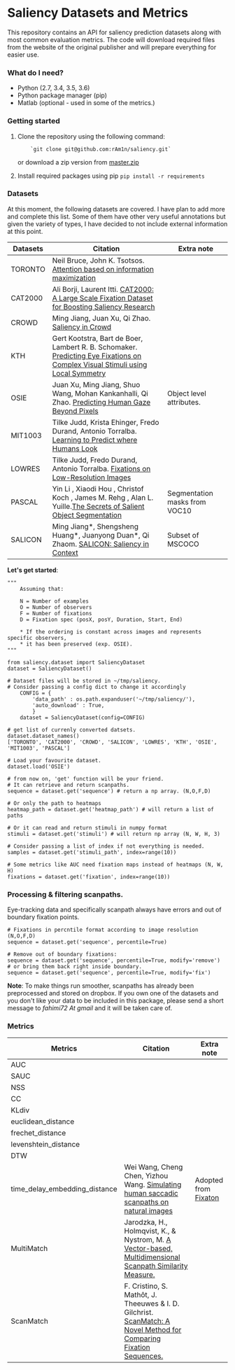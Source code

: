 # Saliency Datasets and Metrics 


This repository contains an API for saliency prediction datasets along with most common evaluation metrics. The code will download required files from the website of the original publisher and will prepare everything for easier use. 

### **What do I need?** 
 -   Python (2.7, 3.4, 3.5, 3.6)
 -   Python package manager (pip)
 -   Matlab (optional - used in some of the metrics.)


### **Getting started**

 1. Clone the repository using the following command:

			`git clone git@github.com:rAm1n/saliency.git`

	or download a zip version from [master.zip](https://github.com/rAm1n/saliency/archive/master.zip)
2. Install required packages using pip
             `pip install -r requirements`

### **Datasets**

At this moment, the following datasets are covered. I have plan to add more and complete this list. Some of them have other very useful annotations but given the variety of  types, I have decided to not include external information at this point.

|         Datasets       |Citation                          |Extra note                         |
|----------------|-------------------------------|-----------------------------|
|TORONTO|Neil Bruce, John K. Tsotsos. [Attention based on information maximization ](http://journalofvision.org/7/9/950/)            |           |
|CAT2000          |Ali Borji, Laurent Itti. [CAT2000: A Large Scale Fixation Dataset for Boosting Saliency Research ](http://arxiv.org/abs/1505.03581)            ||
|CROWD          |Ming Jiang, Juan Xu, Qi Zhao. [Saliency in Crowd ](http://www.ece.nus.edu.sg/stfpage/eleqiz/publications/pdf/crowd_eccv14.pdf)            |            |
|KTH          |Gert Kootstra, Bart de Boer, Lambert R. B. Schomaker. [Predicting Eye Fixations on Complex Visual Stimuli using Local Symmetry ](http://www.csc.kth.se/~kootstra/index.php?item=602&menu=&file=http://dx.doi.org/10.1007/s12559-010-9089-5)            |            |
|OSIE          |Juan Xu, Ming Jiang, Shuo Wang, Mohan Kankanhalli, Qi Zhao. [Predicting Human Gaze Beyond Pixels](http://www.ece.nus.edu.sg/stfpage/eleqiz/publications/pdf/saliency_jov14.pdf)            |Object level attributes.           |
|MIT1003          |Tilke Judd, Krista Ehinger, Fredo Durand, Antonio Torralba. [Learning to Predict where Humans Look](http://people.csail.mit.edu/tjudd/WherePeopleLook/Docs/wherepeoplelook.pdf)            |            |
|LOWRES          |Tilke Judd, Fredo Durand, Antonio Torralba. [Fixations on Low-Resolution Images](http://www.journalofvision.org/content/11/4/14.full.pdf+html)            |           |
|PASCAL          |Yin Li , Xiaodi Hou , Christof Koch , James M. Rehg , Alan L. Yuille.[The Secrets of Salient Object Segmentation](http://openaccess.thecvf.com/content_cvpr_2014/papers/Li_The_Secrets_of_2014_CVPR_paper.pdf)            |Segmentation masks from VOC10            |
|SALICON          |Ming Jiang*, Shengsheng Huang*, Juanyong Duan*, Qi Zhaom. [SALICON: Saliency in Context](http://www-users.cs.umn.edu/~qzhao/publications/pdf/salicon_cvpr15.pdf) |Subset of MSCOCO          |



**Let's get started**:


	"""
		Assuming that:
			
		N = Number of examples
		O = Number of observers
		F = Number of fixations
		D = Fixation spec (posX, posY, Duration, Start, End)

		* If the ordering is constant across images and represents specific observers,
		* it has been preserved (exp. OSIE).
	"""
	
    from saliency.dataset import SaliencyDataset 
    dataset = SaliencyDataset() 
    
	# Dataset files will be stored in ~/tmp/saliency.  
	# Consider passing a config dict to change it accordingly 
		CONFIG = {
			'data_path' : os.path.expanduser('~/tmp/saliency/'),
			'auto_download' : True,
			}
		dataset = SaliencyDataset(config=CONFIG) 
	
	# get list of currenly converted datsets.
	dataset.dataset_names()
	['TORONTO', 'CAT2000', 'CROWD', 'SALICON', 'LOWRES', 'KTH', 'OSIE', 'MIT1003', 'PASCAL']
	
	# Load your favourite dataset.
    dataset.load('OSIE')

	# from now on, 'get' function will be your friend.
	# It can retrieve and return scanpaths.
	sequence = dataset.get('sequence') # return a np array. (N,O,F,D)
	
	# Or only the path to heatmaps 
	heatmap_path = dataset.get('heatmap_path') # will return a list of paths
	
	# Or it can read and return stimuli in numpy format
	stimuli = dataset.get('stimuli') # will return np array (N, W, H, 3)
	
	# Consider passing a list of index if not everything is needed.
	samples = dataset.get('stimuli_path', index=range(10))
	
	# Some metrics like AUC need fixation maps instead of heatmaps (N, W, H)
	fixations = dataset.get('fixation', index=range(10))

		


### **Processing & filtering scanpaths.**

Eye-tracking data and specifically scanpath always have errors and out of boundary fixation points.
	
    # Fixations in percntile format according to image resolution (N,O,F,D)
    sequence = dataset.get('sequence', percentile=True) 
    
	# Remove out of boundary fixations:
	sequence = dataset.get('sequence', percentile=True, modify='remove') 
	# or bring them back right inside boundary.
	sequence = dataset.get('sequence', percentile=True, modify='fix') 

    
**Note**: To make things run smoother, scanpaths has already been preprocessed and stored on dropbox. If you own one of the datasets and you don't like your data to be included in this package, please send a short message to  *fahimi72 At gmail* and it will be taken care of.



### **Metrics**

 


|         Metrics       |Citation                          |Extra note                         |
|----------------|-------------------------------|-----------------------------|
|AUC | |           |
|SAUC  |  ||
|NSS          |  |            |
|CC          |  |            |
|KLdiv          | |     |
|euclidean_distance          |            |           |
|frechet_distance          || |
|levenshtein_distance          || |
|DTW          | |  |
|time_delay_embedding_distance          |Wei Wang, Cheng Chen, Yizhou Wang. [Simulating human saccadic scanpaths on natural images](https://ieeexplore.ieee.org/document/5995423/) | Adopted from [Fixaton](https://github.com/dariozanca/FixaTons)|
MultiMatch          |Jarodzka, H., Holmqvist, K., & Nystrom, M. [A Vector-based, Multidimensional Scanpath Similarity Measure.](https://dl.acm.org/citation.cfm?id=1743718)| |   
|ScanMatch          | F. Cristino, S. Mathôt, J. Theeuwes & I. D. Gilchrist. [ScanMatch: A Novel Method for Comparing Fixation Sequences.](https://seis.bristol.ac.uk/~psidg/ScanMatch/CMTG2010.pdf) | |
